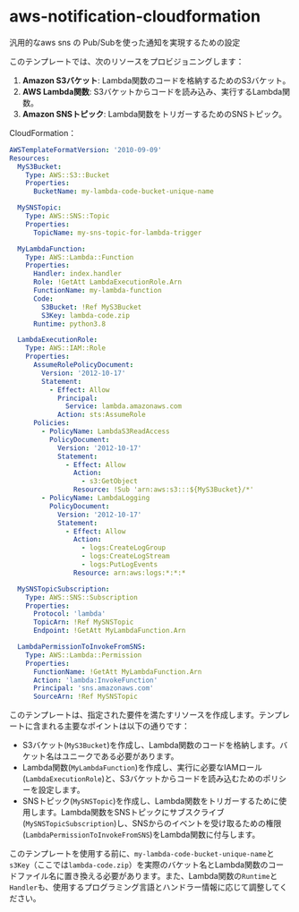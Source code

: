 # aws-notification-cloudformation
汎用的なaws sns の Pub/Subを使った通知を実現するための設定

このテンプレートでは、次のリソースをプロビジョニングします：

1. **Amazon S3バケット**: Lambda関数のコードを格納するためのS3バケット。
2. **AWS Lambda関数**: S3バケットからコードを読み込み、実行するLambda関数。
3. **Amazon SNSトピック**: Lambda関数をトリガーするためのSNSトピック。

CloudFormation：

```yaml
AWSTemplateFormatVersion: '2010-09-09'
Resources:
  MyS3Bucket:
    Type: AWS::S3::Bucket
    Properties:
      BucketName: my-lambda-code-bucket-unique-name

  MySNSTopic:
    Type: AWS::SNS::Topic
    Properties:
      TopicName: my-sns-topic-for-lambda-trigger

  MyLambdaFunction:
    Type: AWS::Lambda::Function
    Properties:
      Handler: index.handler
      Role: !GetAtt LambdaExecutionRole.Arn
      FunctionName: my-lambda-function
      Code:
        S3Bucket: !Ref MyS3Bucket
        S3Key: lambda-code.zip
      Runtime: python3.8

  LambdaExecutionRole:
    Type: AWS::IAM::Role
    Properties:
      AssumeRolePolicyDocument:
        Version: '2012-10-17'
        Statement:
          - Effect: Allow
            Principal:
              Service: lambda.amazonaws.com
            Action: sts:AssumeRole
      Policies:
        - PolicyName: LambdaS3ReadAccess
          PolicyDocument:
            Version: '2012-10-17'
            Statement:
              - Effect: Allow
                Action:
                  - s3:GetObject
                Resource: !Sub 'arn:aws:s3:::${MyS3Bucket}/*'
        - PolicyName: LambdaLogging
          PolicyDocument:
            Version: '2012-10-17'
            Statement:
              - Effect: Allow
                Action:
                  - logs:CreateLogGroup
                  - logs:CreateLogStream
                  - logs:PutLogEvents
                Resource: arn:aws:logs:*:*:*

  MySNSTopicSubscription:
    Type: AWS::SNS::Subscription
    Properties:
      Protocol: 'lambda'
      TopicArn: !Ref MySNSTopic
      Endpoint: !GetAtt MyLambdaFunction.Arn

  LambdaPermissionToInvokeFromSNS:
    Type: AWS::Lambda::Permission
    Properties:
      FunctionName: !GetAtt MyLambdaFunction.Arn
      Action: 'lambda:InvokeFunction'
      Principal: 'sns.amazonaws.com'
      SourceArn: !Ref MySNSTopic
```

このテンプレートは、指定された要件を満たすリソースを作成します。テンプレートに含まれる主要なポイントは以下の通りです：

- S3バケット(`MyS3Bucket`)を作成し、Lambda関数のコードを格納します。バケット名はユニークである必要があります。
- Lambda関数(`MyLambdaFunction`)を作成し、実行に必要なIAMロール(`LambdaExecutionRole`)と、S3バケットからコードを読み込むためのポリシーを設定します。
- SNSトピック(`MySNSTopic`)を作成し、Lambda関数をトリガーするために使用します。Lambda関数をSNSトピックにサブスクライブ(`MySNSTopicSubscription`)し、SNSからのイベントを受け取るための権限(`LambdaPermissionToInvokeFromSNS`)をLambda関数に付与します。

このテンプレートを使用する前に、`my-lambda-code-bucket-unique-name`と`s3Key`（ここでは`lambda-code.zip`）を実際のバケット名とLambda関数のコードファイル名に置き換える必要があります。また、Lambda関数の`Runtime`と`Handler`も、使用するプログラミング言語とハンドラー情報に応じて調整してください。
